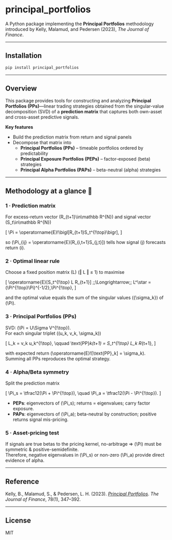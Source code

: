 # principal_portfolios

A Python package implementing the **Principal Portfolios** methodology introduced by Kelly, Malamud, and Pedersen (2023), *The Journal of Finance*.

---

## Installation

```bash
pip install principal_portfolios
```

---

## Overview

This package provides tools for constructing and analyzing **Principal Portfolios (PPs)**—linear trading strategies obtained from the singular-value decomposition (SVD) of a **prediction matrix** that captures both own-asset and cross-asset predictive signals.

**Key features**

* Build the prediction matrix from return and signal panels  
* Decompose that matrix into  
  * **Principal Portfolios (PPs)** – timeable portfolios ordered by predictability  
  * **Principal Exposure Portfolios (PEPs)** – factor-exposed (beta) strategies  
  * **Principal Alpha Portfolios (PAPs)** – beta-neutral (alpha) strategies  

---

## Methodology at a glance 📐

### 1&nbsp;· Prediction matrix  

For excess-return vector \(R_{t+1}\in\mathbb R^{N}\) and signal vector \(S_t\in\mathbb R^{N}\)

\[
\Pi = \operatorname{E}\!\bigl[R_{t+1}S_t^{\!\top}\bigr],
\]

so \(\Pi_{ij} = \operatorname{E}[R_{i,t+1}S_{j,t}]\) tells how signal \(j\) forecasts return \(i\).

### 2&nbsp;· Optimal linear rule  

Choose a fixed position matrix \(L\) (‖ L ‖ ≤ 1) to maximise  

\[
\operatorname{E}[S_t^{\!\top} L R_{t+1}]
\;\;\Longrightarrow\;\;
L^\star = (\Pi^{\!\top}\Pi)^{-1/2}\,\Pi^{\!\top},
\]

and the optimal value equals the sum of the singular values \(\{\sigma_k\}\) of \(\Pi\).

### 3&nbsp;· Principal Portfolios (PPs)  

SVD: \(\Pi = U\Sigma V^{\!\top}\).  
For each singular triplet \((u_k, v_k, \sigma_k)\)

\[
L_k = v_k u_k^{\!\top}, \qquad
\text{PP}_k(t+1) = S_t^{\!\top} L_k R_{t+1},
\]

with expected return \(\operatorname{E}\![\text{PP}_k] = \sigma_k\).  
Summing all PPs reproduces the optimal strategy.

### 4&nbsp;· Alpha/Beta symmetry  

Split the prediction matrix

\[
\Pi_s = \tfrac12(\Pi + \Pi^{\!\top}), \quad
\Pi_a = \tfrac12(\Pi - \Pi^{\!\top}).
\]

* **PEPs**: eigenvectors of \(\Pi_s\); returns = eigenvalues; carry factor exposure.  
* **PAPs**: eigenvectors of \(\Pi_a\); beta-neutral by construction; positive returns signal mis-pricing.

### 5&nbsp;· Asset-pricing test  

If signals are true betas to the pricing kernel, no-arbitrage ⇒ \(\Pi\) must be symmetric & positive-semidefinite.  
Therefore, negative eigenvalues in \(\Pi_s\) or non-zero \(\Pi_a\) provide direct evidence of alpha.

---

## Reference

Kelly, B., Malamud, S., & Pedersen, L. H. (2023). [*Principal Portfolios*](https://doi.org/10.1111/jofi.13199). *The Journal of Finance*, 78(1), 347–392.

---

## License

MIT